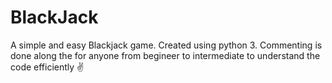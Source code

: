 # BlackJack
A simple and easy Blackjack game. 
Created using python 3.
Commenting is done along the for anyone from begineer to intermediate to understand the code efficiently
✌
